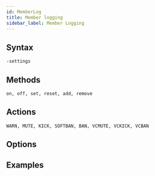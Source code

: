 ```yaml
---
id: MemberLog
title: Member logging
sidebar_label: Member Logging
---
```



## Syntax  
`-settings `

## Methods  
`on, off, set, reset, add, remove`

## Actions  
`WARN, MUTE, KICK, SOFTBAN, BAN, VCMUTE, VCKICK, VCBAN`

## Options  


## Examples  
